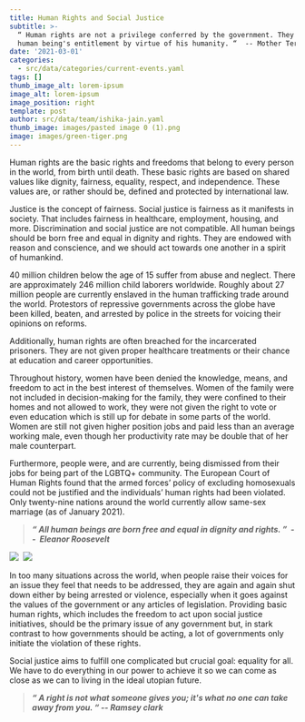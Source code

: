 ```yaml
---
title: Human Rights and Social Justice
subtitle: >-
  “ Human rights are not a privilege conferred by the government. They are every
  human being's entitlement by virtue of his humanity. “  -- Mother Teresa 
date: '2021-03-01'
categories:
  - src/data/categories/current-events.yaml
tags: []
thumb_image_alt: lorem-ipsum
image_alt: lorem-ipsum
image_position: right
template: post
author: src/data/team/ishika-jain.yaml
thumb_image: images/pasted image 0 (1).png
image: images/green-tiger.png
---
```

Human rights are the basic rights and freedoms that belong to every person in the world, from birth until death. These basic rights are based on shared values like dignity, fairness, equality, respect, and independence. These values are, or rather should be, defined and protected by international law.


Justice is the concept of fairness. Social justice is fairness as it manifests in society. That includes fairness in healthcare, employment, housing, and more. Discrimination and social justice are not compatible. All human beings should be born free and equal in dignity and rights. They are endowed with reason and conscience, and we should act towards one another in a spirit of humankind. 

40 million children below the age of 15 suffer from abuse and neglect. There are approximately 246 million child laborers worldwide. Roughly about 27 million people are currently enslaved in the human trafficking trade around the world. Protestors of repressive governments across the globe have been killed, beaten, and arrested by police in the streets for voicing their opinions on reforms. 

Additionally, human rights are often breached for the incarcerated prisoners. They are not given proper healthcare treatments or their chance at education and career opportunities. 

Throughout history, women have been denied the knowledge, means, and freedom to act in the best interest of themselves. Women of the family were not included in decision-making for the family, they were confined to their homes and not allowed to work, they were not given the right to vote or even education which is still up for debate in some parts of the world. Women are still not given higher position jobs and paid less than an average working male, even though her productivity rate may be double that of her male counterpart. 

Furthermore, people were, and are currently, being dismissed from their jobs for being part of the LGBTQ+ community. The European Court of Human Rights found that the armed forces’ policy of excluding homosexuals could not be justified and the individuals’ human rights had been violated. Only twenty-nine nations around the world currently allow same-sex marriage (as of January 2021).

> ***“ All human beings are born free and equal in dignity and rights. ”  --  Eleanor Roosevelt***

![](https://lh3.googleusercontent.com/xpwe8Udqb3314tFZYGbIwn5OnE1oOdbbbt1QQenMWfY3HHuxjOLVvlL0NPtxEjsVwr_G4ZNBhXUP6yr4qXbvsNsN3Zydjq\_37\_EEZRXBM9lJh4wjdVzaUBCAX-yOuDBLCfRib\_6p)  ![](https://lh5.googleusercontent.com/nFNbRHC35-SVL0eZHr9XBFuCBJ5Rg_wsi0DAY62jjjbr3ICd3WyAgZ8b5eTtzHeOSr5z\_3qjC7NO3euU8mTst-uGzrdONle2b4AXHGVizClkt-17EyrZJk4Ae8St8pEkvmn68Y1n)

In too many situations across the world, when people raise their voices for an issue they feel that needs to be addressed, they are again and again shut down either by being arrested or violence, especially when it goes against the values of the government or any articles of legislation. Providing basic human rights, which includes the freedom to act upon social justice initiatives, should be the primary issue of any government but, in stark contrast to how governments should be acting, a lot of governments only initiate the violation of these rights.

Social justice aims to fulfill one complicated but crucial goal: equality for all. We have to do everything in our power to achieve it so we can come as close as we can to living in the ideal utopian future. 

> ***“ A right is not what someone gives you; it's what no one can take away from you. “ -- Ramsey clark***
